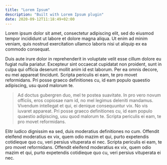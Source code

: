 ```yaml
---
title: "Lorem Ipsum"
description: "Built with Lorem Ipsum plugin"
date: 2020-09-12T11:18:49+02:00
---
```


Lorem ipsum dolor sit amet, consectetur adipiscing elit, sed do eiusmod tempor incididunt ut labore et dolore magna aliqua. Ut enim ad minim veniam, quis nostrud exercitation ullamco laboris nisi ut aliquip ex ea commodo consequat.

Duis aute irure dolor in reprehenderit in voluptate velit esse cillum dolore eu fugiat nulla pariatur. Excepteur sint occaecat cupidatat non proident, sunt in culpa qui officia deserunt mollit anim id est laborum. Per ea omnis decore, eu mei appareat tincidunt. Scripta periculis ei eam, te pro movet reformidans. Pri posse graeco definitiones cu, id eam populo quaestio adipiscing, usu quod malorum te.

> Ad doctus gubergren duo, mel te postea suavitate. In pro vero novum officiis, eros copiosae nam id, no mel legimus deleniti mandamus. Vivendum intellegat et qui, ei denique consequuntur vix. No vis iuvaret appareat. Pri posse graeco definitiones cu, id eam populo quaestio adipiscing, usu quod malorum te. Scripta periculis ei eam, te pro movet reformidans.

Elitr iudico dignissim ea sed, duis moderatius definitiones no cum. Offendit eleifend moderatius ex vix, quem odio mazim et qui, purto expetendis cotidieque quo cu, veri persius vituperata ei nec. Scripta periculis ei eam, te pro movet reformidans. Offendit eleifend moderatius ex vix, quem odio mazim et qui, purto expetendis cotidieque quo cu, veri persius vituperata ei nec.
